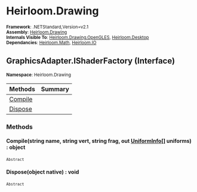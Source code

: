 # Heirloom.Drawing

<small>**Framework**: .NETStandard,Version=v2.1</small>  
<small>**Assembly**: [Heirloom.Drawing](../Heirloom.Drawing/Heirloom.Drawing.md)</small>  
<small>**Internals Visible To**: [Heirloom.Drawing.OpenGLES](../Heirloom.Drawing.OpenGLES/Heirloom.Drawing.OpenGLES.md), [Heirloom.Desktop](../Heirloom.Desktop/Heirloom.Desktop.md)</small>  
<small>**Dependancies**: [Heirloom.Math](../Heirloom.Math/Heirloom.Math.md), [Heirloom.IO](../Heirloom.IO/Heirloom.IO.md)</small>  

## GraphicsAdapter.IShaderFactory (Interface)
<small>**Namespace**: Heirloom.Drawing</sub></small>  

| Methods | Summary |
|---------|---------|
| [Compile](#COMA9F12628) |  |
| [Dispose](#DIS2F22B63C) |  |

### Methods

#### <a name="COMA9F12628"></a>Compile(string name, string vert, string frag, out [UniformInfo[]](Heirloom.Drawing.UniformInfo[].md) uniforms) : object

<small>`Abstract`</small>


#### <a name="DIS2F22B63C"></a>Dispose(object native) : void

<small>`Abstract`</small>


